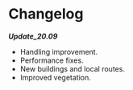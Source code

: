 # Changelog

***Update_20.09***
* Handling improvement.
* Performance fixes.
* New buildings and local routes.
* Improved vegetation.

